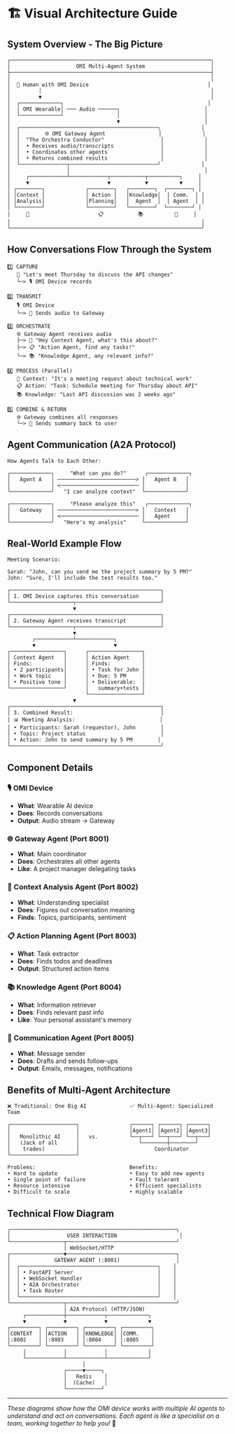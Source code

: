 # 🏗️ Visual Architecture Guide

## System Overview - The Big Picture

```
┌────────────────────────────────────────────────────────────────┐
│                     OMI Multi-Agent System                     │
├────────────────────────────────────────────────────────────────┤
│                                                                │
│  👤 Human with OMI Device                                      │
│         │                                                      │
│         ▼                                                      │
│  ┌─────────────┐                                              │
│  │ OMI Wearable│ ─── Audio ──────┐                           │
│  └─────────────┘                 │                           │
│                                  ▼                           │
│  ┌────────────────────────────────────────────┐             │
│  │        🌐 OMI Gateway Agent                 │             │
│  │  "The Orchestra Conductor"                  │             │
│  │  • Receives audio/transcripts               │             │
│  │  • Coordinates other agents                 │             │
│  │  • Returns combined results                 │             │
│  └───────────────┬────────────────────────────┘             │
│                  │                                           │
│     ┌────────────┴────────────┬───────────┬──────────┐     │
│     ▼                         ▼           ▼          ▼     │
│ ┌────────┐             ┌────────┐   ┌────────┐  ┌────────┐ │
│ │Context │             │ Action │   │Knowledge│  │ Comm.  │ │
│ │Analysis│             │Planning│   │  Agent  │  │ Agent  │ │
│ └────────┘             └────────┘   └────────┘  └────────┘ │
│     🧠                      📋           📚          📨     │
│                                                             │
└─────────────────────────────────────────────────────────────┘
```

## How Conversations Flow Through the System

```
1️⃣ CAPTURE
   👤 "Let's meet Thursday to discuss the API changes"
   └─> 🎙️ OMI Device records

2️⃣ TRANSMIT
   🎙️ OMI Device
   └─> 📡 Sends audio to Gateway

3️⃣ ORCHESTRATE
   🌐 Gateway Agent receives audio
   ├─> 🧠 "Hey Context Agent, what's this about?"
   ├─> 📋 "Action Agent, find any tasks!"
   └─> 📚 "Knowledge Agent, any relevant info?"

4️⃣ PROCESS (Parallel)
   🧠 Context: "It's a meeting request about technical work"
   📋 Action: "Task: Schedule meeting for Thursday about API"
   📚 Knowledge: "Last API discussion was 2 weeks ago"

5️⃣ COMBINE & RETURN
   🌐 Gateway combines all responses
   └─> 📱 Sends summary back to user
```

## Agent Communication (A2A Protocol)

```
How Agents Talk to Each Other:

┌─────────────┐     "What can you do?"      ┌─────────────┐
│   Agent A   │ ─────────────────────────> │   Agent B   │
│             │ <───────────────────────── │             │
└─────────────┘   "I can analyze context"  └─────────────┘

┌─────────────┐     "Please analyze this"   ┌─────────────┐
│   Gateway   │ ─────────────────────────> │   Context   │
│             │ <───────────────────────── │   Agent     │
└─────────────┘   "Here's my analysis"     └─────────────┘
```

## Real-World Example Flow

```
Meeting Scenario:

Sarah: "John, can you send me the project summary by 5 PM?"
John: "Sure, I'll include the test results too."

┌────────────────────────────────────────────────┐
│ 1. OMI Device captures this conversation       │
└────────────────────┬───────────────────────────┘
                     ▼
┌────────────────────────────────────────────────┐
│ 2. Gateway Agent receives transcript           │
└────────────────────┬───────────────────────────┘
                     ▼
        ┌────────────┴────────────┐
        ▼                         ▼
┌─────────────────┐      ┌─────────────────┐
│ Context Agent   │      │ Action Agent    │
│ Finds:          │      │ Finds:          │
│ • 2 participants│      │ • Task for John │
│ • Work topic    │      │ • Due: 5 PM     │
│ • Positive tone │      │ • Deliverable:  │
└─────────────────┘      │   summary+tests │
                         └─────────────────┘
                     ▼
┌────────────────────────────────────────────────┐
│ 3. Combined Result:                            │
│ 📊 Meeting Analysis:                           │
│ • Participants: Sarah (requestor), John        │
│ • Topic: Project status                        │
│ • Action: John to send summary by 5 PM        │
└────────────────────────────────────────────────┘
```

## Component Details

### 🎙️ OMI Device
- **What**: Wearable AI device
- **Does**: Records conversations
- **Output**: Audio stream → Gateway

### 🌐 Gateway Agent (Port 8001)
- **What**: Main coordinator
- **Does**: Orchestrates all other agents
- **Like**: A project manager delegating tasks

### 🧠 Context Analysis Agent (Port 8002)
- **What**: Understanding specialist
- **Does**: Figures out conversation meaning
- **Finds**: Topics, participants, sentiment

### 📋 Action Planning Agent (Port 8003)
- **What**: Task extractor
- **Does**: Finds todos and deadlines
- **Output**: Structured action items

### 📚 Knowledge Agent (Port 8004)
- **What**: Information retriever
- **Does**: Finds relevant past info
- **Like**: Your personal assistant's memory

### 📨 Communication Agent (Port 8005)
- **What**: Message sender
- **Does**: Drafts and sends follow-ups
- **Output**: Emails, messages, notifications

## Benefits of Multi-Agent Architecture

```
❌ Traditional: One Big AI              ✅ Multi-Agent: Specialized Team

┌─────────────────────┐                ┌──────┐ ┌──────┐ ┌──────┐
│                     │                │Agent1│ │Agent2│ │Agent3│
│   Monolithic AI     │   vs.          └──┬───┘ └──┬───┘ └──┬───┘
│   (Jack of all      │                   └────────┼────────┘
│    trades)          │                        Coordinator
└─────────────────────┘

Problems:                              Benefits:
• Hard to update                       • Easy to add new agents
• Single point of failure              • Fault tolerant
• Resource intensive                   • Efficient specialists
• Difficult to scale                   • Highly scalable
```

## Technical Flow Diagram

```
┌─────────────────────────────────────────────────────┐
│                  USER INTERACTION                    │
└─────────────────┬───────────────────────────────────┘
                  │ WebSocket/HTTP
┌─────────────────▼───────────────────────────────────┐
│              GATEWAY AGENT (:8001)                  │
│  ┌────────────────────────────────────────────┐    │
│  │ • FastAPI Server                           │    │
│  │ • WebSocket Handler                        │    │
│  │ • A2A Orchestrator                         │    │
│  │ • Task Router                              │    │
│  └────────────────────────────────────────────┘    │
└─────────────────┬───────────────────────────────────┘
                  │ A2A Protocol (HTTP/JSON)
     ┌────────────┼────────────┬─────────────┐
     ▼            ▼            ▼             ▼
┌─────────┐ ┌─────────┐ ┌─────────┐ ┌─────────┐
│CONTEXT  │ │ACTION   │ │KNOWLEDGE│ │COMM.    │
│:8002    │ │:8003    │ │:8004    │ │:8005    │
└─────────┘ └─────────┘ └─────────┘ └─────────┘
     │            │            │             │
     └────────────┴────────────┴─────────────┘
                        │
                  ┌─────▼─────┐
                  │   Redis    │
                  │  (Cache)   │
                  └───────────┘
```

---

*These diagrams show how the OMI device works with multiple AI agents to understand and act on conversations. Each agent is like a specialist on a team, working together to help you!* 🎯